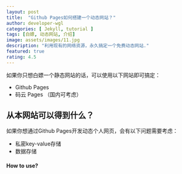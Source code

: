 ```yaml
---
layout: post
title:  "Github Pages如何搭建一个动态网站？"
author: developer-wgl
categories: [ Jekyll, tutorial ]
tags: [白嫖, 动态网站, 介绍]
image: assets/images/11.jpg
description: "利用现有的网络资源，永久搞定一个免费动态网站."
featured: true
rating: 4.5
---
```


如果你只想白嫖一个静态网站的话，可以使用以下网站即可搞定：

- Github Pages
- 码云 Pages （国内可考虑）


## 从本网站可以得到什么？
如果你想通过Github Pages开发动态个人网页，会有以下问题需要考虑：
- 私密key-value存储
- 数据存储




#### How to use?